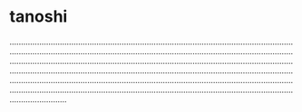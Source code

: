 # tanoshi
.................................................................................................................................................................................................................................................................................................................................................................................................................................................................................................................................................................................................................................................................................................................................................................................................